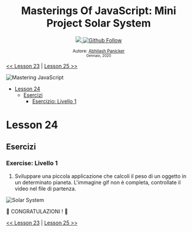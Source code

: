 <div align="center">
  <h1> Masterings Of JavaScript: Mini Project Solar System</h1>
  <a class="header-badge" target="_blank" href="https://www.linkedin.com/in/abhilash-panicker-68952b159/">
  <img src="https://img.shields.io/badge/style--5eba00.svg?label=LinkedIn&logo=linkedin&style=social">
  </a>
  <a class="header-badge" target="_blank" href="https://github.com/abpanic/">
  <img alt="Github Follow" src="https://img.shields.io/github/followers/abpanic?style=social">
  </a>

<sub>Autore:
<a href="https://dbugr.vercel.app/" target="_blank">Abhilash Panicker</a><br>
<small> Gennaio, 2020</small>
</sub>

</div>

[<< Lesson 23](../23_Lesson_Event_listeners/23_Lesson_event_listeners.md) | [Lesson 25 >>](../25_Lesson_World_countries_data_visualization_1/25_Lesson_world_countries_data_visualization_1.md)

![Mastering JavaScript](../../images/banners/Lesson_1_24.png)

- [Lesson 24](#Lesson-24)
  - [Esercizi](#exercises)
    - [Esercizio: Livello 1](#exercise-level-1)

# Lesson 24

## Esercizi

### Exercise: Livello 1

1. Sviluppare una piccola applicazione che calcoli il peso di un oggetto in un determinato pianeta. L'immagine gif non è completa, controllate il video nel file di partenza.

![Solar System](../../images/projects/dom_min_project_solar_system_Lesson_4.1.gif)

🎉 CONGRATULAZIONI ! 🎉

[<< Lesson 23](../23_Lesson_Event_listeners/23_Lesson_event_listeners.md) | [Lesson 25 >>](../25_Lesson_World_countries_data_visualization_1/25_Lesson_world_countries_data_visualization_1.md)

